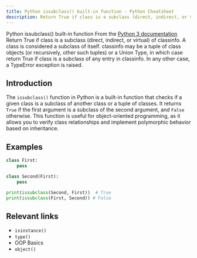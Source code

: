 ```yaml
---
title: Python issubclass() built-in function - Python Cheatsheet
description: Return True if class is a subclass (direct, indirect, or virtual) of classinfo. A class is considered a subclass of itself. classinfo may be a tuple of class objects (or recursively, other such tuples) or a Union Type, in which case return True if class is a subclass of any entry in classinfo. In any other case, a TypeError exception is raised.
---
```


<base-title :title="frontmatter.title" :description="frontmatter.description">
Python issubclass() built-in function
</base-title>

<base-disclaimer>
  <base-disclaimer-title>
    From the <a target="_blank" href="https://docs.python.org/3/library/functions.html#issubclass">Python 3 documentation</a>
  </base-disclaimer-title>
  <base-disclaimer-content>
   Return True if class is a subclass (direct, indirect, or virtual) of classinfo. A class is considered a subclass of itself. classinfo may be a tuple of class objects (or recursively, other such tuples) or a Union Type, in which case return True if class is a subclass of any entry in classinfo. In any other case, a TypeError exception is raised.
  </base-disclaimer-content>
</base-disclaimer>

## Introduction

The `issubclass()` function in Python is a built-in function that checks if a given class is a subclass of another class or a tuple of classes. It returns `True` if the first argument is a subclass of the second argument, and `False` otherwise. This function is useful for object-oriented programming, as it allows you to verify class relationships and implement polymorphic behavior based on inheritance.

## Examples

```python
class First:
    pass

class Second(First):
    pass

print(issubclass(Second, First))  # True
print(issubclass(First, Second)) # False
```

## Relevant links

- <router-link :to="'/builtin/isinstance'">`isinstance()`</router-link>
- <router-link :to="'/builtin/type'">`type()`</router-link>
- <router-link :to="'/cheatsheet/oop-basics'">OOP Basics</router-link>
- <router-link :to="'/builtin/object'">`object()`</router-link>

